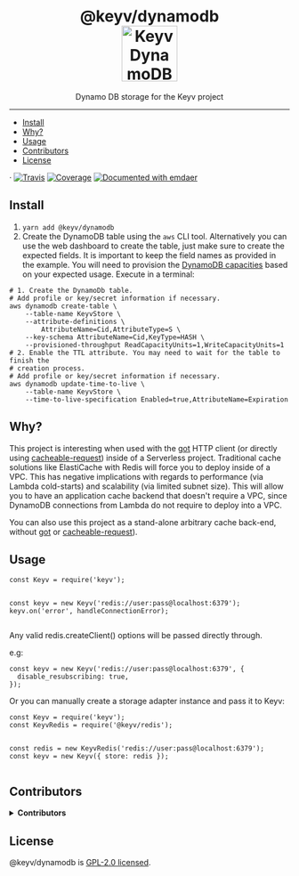 <!--
  This file was generated by emdaer

  Its template can be found at .emdaer/README.emdaer.md
-->

<p></p><h1 align="center">
@keyv/dynamodb
    <br>
    <img src="https://commons.wikimedia.org/wiki/File:DynamoDB.png#/media/File:DynamoDB.png" alt="Keyv DynamoDB logo" title="Keyv DynamoDB logo" width="100">
</h1><p></p>
<p></p><p align="center">
Dynamo DB storage for the Keyv project
</p><p></p>
<hr>


<ul>
<li><a href="#install">Install</a></li>
<li><a href="#why">Why?</a></li>
<li><a href="#usage">Usage</a></li>
<li><a href="#contributors">Contributors</a></li>
<li><a href="#license">License</a></li>
</ul>

<p>· <a href="https://travis-ci.org/e0ipso/keyv-dynamodb/"><img src="https://img.shields.io/travis/e0ipso/keyv-dynamodb.svg?style=flat-square" alt="Travis"></a> <a href="https://coveralls.io/github/e0ipso/keyv-dynamodb/"><img src="https://img.shields.io/coveralls/github/e0ipso/keyv-dynamodb.svg?style=flat-square" alt="Coverage"></a> <a href="https://github.com/emdaer/emdaer"><img src="https://img.shields.io/badge/📓-documented%20with%20emdaer-F06632.svg?style=flat-square" alt="Documented with emdaer"></a></p>
<h2 id="install">Install</h2>
<ol>
<li><code>yarn add @keyv/dynamodb</code></li>
<li>Create the DynamoDB table using the <code>aws</code> CLI tool. Alternatively you can use
the web dashboard to create the table, just make sure to create the expected
fields. It is important to keep the field names as provided in the example. You
will need to provision the <a href="https://docs.aws.amazon.com/amazondynamodb/latest/developerguide/HowItWorks.ProvisionedThroughput.html">DynamoDB capacities</a>
based on your expected usage. Execute in a terminal:</li>
</ol>
<pre><code># 1. Create the DynamoDb table.
# Add profile or key/secret information if necessary.
aws dynamodb create-table \
    --table-name KeyvStore \
    --attribute-definitions \
        AttributeName=Cid,AttributeType=S \
    --key-schema AttributeName=Cid,KeyType=HASH \
    --provisioned-throughput ReadCapacityUnits=1,WriteCapacityUnits=1
# 2. Enable the TTL attribute. You may need to wait for the table to finish the
# creation process.
# Add profile or key/secret information if necessary.
aws dynamodb update-time-to-live \
    --table-name KeyvStore \
    --time-to-live-specification Enabled=true,AttributeName=Expiration
</code></pre><h2 id="why-">Why?</h2>
<p>This project is interesting when used with the <a href="npmjs.com/package/got">got</a> HTTP
client (or directly using
<a href="npmjs.com/package/cacheable-request">cacheable-request</a>) inside of a Serverless
project. Traditional cache solutions like ElastiCache with Redis will force you
to deploy inside of a VPC. This has negative implications with regards to
performance (via Lambda cold-starts) and scalability (via limited subnet size).
This will allow you to have an application cache backend that doesn&#39;t require a
VPC, since DynamoDB connections from Lambda do not require to deploy into a VPC.</p>
<p>You can also use this project as a stand-alone arbitrary cache back-end, without
<a href="npmjs.com/package/got">got</a> or
<a href="npmjs.com/package/cacheable-request">cacheable-request</a>).</p>
<h2 id="usage">Usage</h2>
<pre><code class="lang-js">const Keyv = require(&#39;keyv&#39;);

const keyv = new Keyv(&#39;redis://user:pass@localhost:6379&#39;);
keyv.on(&#39;error&#39;, handleConnectionError);
</code></pre>
<p>Any valid redis.createClient() options will be passed directly through.</p>
<p>e.g:</p>
<pre><code class="lang-js">const keyv = new Keyv(&#39;redis://user:pass@localhost:6379&#39;, {
  disable_resubscribing: true,
});
</code></pre>
<p>Or you can manually create a storage adapter instance and pass it to Keyv:</p>
<pre><code class="lang-js">const Keyv = require(&#39;keyv&#39;);
const KeyvRedis = require(&#39;@keyv/redis&#39;);

const redis = new KeyvRedis(&#39;redis://user:pass@localhost:6379&#39;);
const keyv = new Keyv({ store: redis });
</code></pre>
<h2 id="contributors">Contributors</h2>
<details>
<summary><strong>Contributors</strong></summary><br>
<a title="Engineer and programmer focused on online applications." href="https://github.com/e0ipso">
  <img align="left" src="https://avatars0.githubusercontent.com/u/1140906?s=24">
</a>
<strong>Mateu Aguiló Bosch</strong>
<br><br>
</details>

<h2 id="license">License</h2>
<p>@keyv/dynamodb is <a href="./LICENSE">GPL-2.0 licensed</a>.</p>

